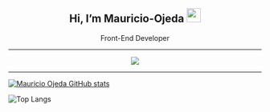 <h2 align="center">
  Hi, I’m Mauricio-Ojeda 
    <a target="_blank" rel="noopener noreferrer"        href="https://camo.githubusercontent.com/e8e7b06ecf583bc040eb60e44eb5b8e0ecc5421320a92929ce21522dbc34c891/68747470733a2f2f6d656469612e67697068792e636f6d2f6d656469612f6876524a434c      467a6361737252346961377a2f67697068792e676966"><img src="https://camo.githubusercontent.com/e8e7b06ecf583bc040eb60e44eb5b8e0ecc5421320a92929ce21522dbc34c891/68747470733a2f2f6d656469612e67697068792e636f6d2f6d656469612f6876524a434c467a6361737252346961377a2f67697068792e676966" width="28" data-canonical-src="https://media.giphy.com/media/hvRJCLFzcasrR4ia7z/giphy.gif" style="max-width: 100%;"></a>
</h2>
<p align="center">Front-End Developer</p>
<hr/>
<div align="center" > 
  <a href="https://www.linkedin.com/in/mauricio-ojeda-9a47704a/" target="_blank" align="center" > <img src="https://img.icons8.com/color/48/000000/linkedin.png"/> </a>
</div>
<hr/>

[![Mauricio Ojeda GitHub stats](https://github-readme-stats.vercel.app/api?username=Mauricio-Ojeda)](https://github.com/anuraghazra/github-readme-stats&count_private=true&show_icons=true&theme=dark)

![Top Langs](https://github-readme-stats.vercel.app/api/top-langs/?username=Mauricio-Ojeda&theme=radical)

<!---
Mauricio-Ojeda/Mauricio-Ojeda is a ✨ special ✨ repository because its `README.md` (this file) appears on your GitHub profile.
You can click the Preview link to take a look at your changes.
--->
